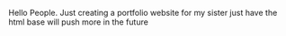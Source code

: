 Hello People.  Just creating a portfolio website for my sister just have the html base will push more in the future
